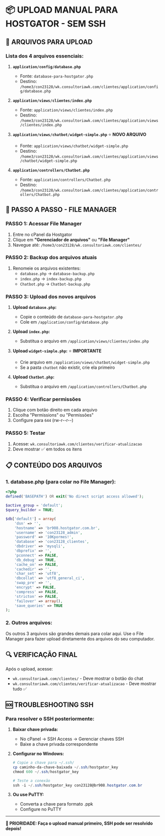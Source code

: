 # 📦 UPLOAD MANUAL PARA HOSTGATOR - SEM SSH

## 🎯 ARQUIVOS PARA UPLOAD

### **Lista dos 4 arquivos essenciais:**

1. **`application/config/database.php`**
   - Fonte: `database-para-hostgator.php` 
   - Destino: `/home3/con23128/wk.consultoriawk.com/clientes/application/config/database.php`

2. **`application/views/clientes/index.php`**
   - Fonte: `application/views/clientes/index.php`
   - Destino: `/home3/con23128/wk.consultoriawk.com/clientes/application/views/clientes/index.php`

3. **`application/views/chatbot/widget-simple.php`** ⭐ **NOVO ARQUIVO**
   - Fonte: `application/views/chatbot/widget-simple.php`
   - Destino: `/home3/con23128/wk.consultoriawk.com/clientes/application/views/chatbot/widget-simple.php`

4. **`application/controllers/Chatbot.php`**
   - Fonte: `application/controllers/Chatbot.php`
   - Destino: `/home3/con23128/wk.consultoriawk.com/clientes/application/controllers/Chatbot.php`

## 🔧 PASSO A PASSO - FILE MANAGER

### **PASSO 1: Acessar File Manager**
1. Entre no cPanel da Hostgator
2. Clique em **"Gerenciador de arquivos"** ou **"File Manager"**
3. Navegue até: `/home3/con23128/wk.consultoriawk.com/clientes/`

### **PASSO 2: Backup dos arquivos atuais**
1. Renomeie os arquivos existentes:
   - `database.php` → `database-backup.php`
   - `index.php` → `index-backup.php` 
   - `Chatbot.php` → `Chatbot-backup.php`

### **PASSO 3: Upload dos novos arquivos**
1. **Upload `database.php`:**
   - Copie o conteúdo de `database-para-hostgator.php`
   - Cole em `/application/config/database.php`

2. **Upload `index.php`:**
   - Substitua o arquivo em `/application/views/clientes/index.php`

3. **Upload `widget-simple.php`:** ⭐ **IMPORTANTE**
   - Crie arquivo em `/application/views/chatbot/widget-simple.php`
   - Se a pasta `chatbot` não existir, crie ela primeiro

4. **Upload `Chatbot.php`:**
   - Substitua o arquivo em `/application/controllers/Chatbot.php`

### **PASSO 4: Verificar permissões**
1. Clique com botão direito em cada arquivo
2. Escolha "Permissions" ou "Permissões"
3. Configure para `644` (rw-r--r--)

### **PASSO 5: Testar**
1. Acesse: `wk.consultoriawk.com/clientes/verificar-atualizacao`
2. Deve mostrar ✅ em todos os itens

## 📋 CONTEÚDO DOS ARQUIVOS

### **1. database.php (para colar no File Manager):**
```php
<?php
defined('BASEPATH') OR exit('No direct script access allowed');

$active_group = 'default';
$query_builder = TRUE;

$db['default'] = array(
    'dsn' => '',
    'hostname' => 'br908.hostgator.com.br',
    'username' => 'con23128_admin',
    'password' => '10Kpormes!',
    'database' => 'con23128_clientes',
    'dbdriver' => 'mysqli',
    'dbprefix' => '',
    'pconnect' => FALSE,
    'db_debug' => TRUE,
    'cache_on' => FALSE,
    'cachedir' => '',
    'char_set' => 'utf8',
    'dbcollat' => 'utf8_general_ci',
    'swap_pre' => '',
    'encrypt' => FALSE,
    'compress' => FALSE,
    'stricton' => FALSE,
    'failover' => array(),
    'save_queries' => TRUE
);
```

### **2. Outros arquivos:**
Os outros 3 arquivos são grandes demais para colar aqui. Use o File Manager para fazer upload diretamente dos arquivos do seu computador.

## 🔍 VERIFICAÇÃO FINAL

Após o upload, acesse:
- `wk.consultoriawk.com/clientes/` - Deve mostrar o botão do chat
- `wk.consultoriawk.com/clientes/verificar-atualizacao` - Deve mostrar tudo ✅

## 🆘 TROUBLESHOOTING SSH

### **Para resolver o SSH posteriormente:**

1. **Baixar chave privada:**
   - No cPanel → SSH Access → Gerenciar chaves SSH
   - Baixe a chave privada correspondente

2. **Configurar no Windows:**
   ```powershell
   # Copie a chave para ~/.ssh/
   cp caminho-da-chave-baixada ~/.ssh/hostgator_key
   chmod 600 ~/.ssh/hostgator_key
   
   # Teste a conexão
   ssh -i ~/.ssh/hostgator_key con23128@br908.hostgator.com.br
   ```

3. **Ou use PuTTY:**
   - Converta a chave para formato .ppk
   - Configure no PuTTY

---

**🎯 PRIORIDADE: Faça o upload manual primeiro, SSH pode ser resolvido depois!**